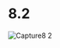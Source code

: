 # 8.2
![Capture8 2](https://user-images.githubusercontent.com/118763065/222337618-e85fc90b-ab8a-4ace-a68c-51837043c589.PNG)
